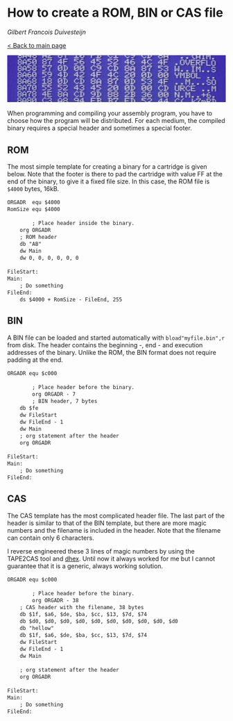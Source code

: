 # How to create a ROM, BIN or CAS file

_Gilbert Francois Duivesteijn_

[< Back to main page](index.html)

![](assets/images/02_rombincas_header.jpg)

When programming and compiling your assembly program, you have to choose how the program will be distributed. For each medium, the compiled binary requires a special header and sometimes a special footer. 

## ROM

The most simple template for creating a binary for a cartridge is given below. Note that the footer is there to pad the cartridge with value FF at the end of the binary, to give it a fixed file size. In this case, the ROM file is `$4000` bytes, 16kB.

```assembly
ORGADR  equ $4000
RomSize equ $4000

		; Place header inside the binary.
    org ORGADR
    ; ROM header
    db "AB"
    dw Main
    dw 0, 0, 0, 0, 0, 0

FileStart:
Main:
    ; Do something
FileEnd:
    ds $4000 + RomSize - FileEnd, 255
```

## BIN

A BIN file can be loaded and started automatically with `bload"myfile.bin",r` from disk. The header contains the beginning -, end -  and execution addresses of the binary. Unlike the ROM, the BIN format does not require padding at the end.

```assembly
ORGADR equ $c000

		; Place header before the binary.
		org ORGADR - 7
		; BIN header, 7 bytes
    db $fe
    dw FileStart
    dw FileEnd - 1
    dw Main
    ; org statement after the header
    org ORGADR

FileStart:
Main:
    ; Do something
FileEnd:
```

## CAS

The CAS template has the most complicated header file. The last part of the header is similar to that of the BIN template, but there are more magic numbers and the filename is included in the header. Note that the filename can contain only 6 characters.

I reverse engineered these 3 lines of magic numbers by using the TAPE2CAS tool and [dhex](http://www.dettus.net/dhex/).  Until now it always worked for me but I cannot guarantee that it is a generic, always working solution.

```assembly
ORGADR equ $c000

		; Place header before the binary.
		org ORGADR - 38
    ; CAS header with the filename, 38 bytes
    db $1f, $a6, $de, $ba, $cc, $13, $7d, $74
    db $d0, $d0, $d0, $d0, $d0, $d0, $d0, $d0, $d0, $d0
    db "hellow"
    db $1f, $a6, $de, $ba, $cc, $13, $7d, $74
    dw FileStart
    dw FileEnd - 1
    dw Main

    ; org statement after the header
    org ORGADR

FileStart:
Main:
    ; Do something
FileEnd:
```

